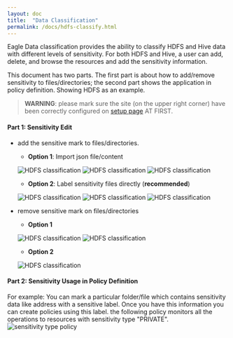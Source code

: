 ```yaml
---
layout: doc
title:  "Data Classification"
permalink: /docs/hdfs-classify.html
---
```


Eagle Data classification provides the ability to classify HDFS and Hive data with different levels of sensitivity.
For both HDFS and Hive, a user can add, delete, and browse the resources and add the sensitivity information.

This document has two parts. The first part is about how to add/remove sensitivity to files/directories; the second part shows the application
in policy definition. Showing HDFS as an example.

> **WARNING**: please mark sure the site (on the upper right corner) have been correctly configured on [setup page](/docs/setup.html) AT FIRST.

#### **Part 1: Sensitivity Edit**

* add the sensitive mark to files/directories.

    * **Option 1**: Import json file/content

    ![HDFS classification](/images/docs/hdfs-import1.png)
    ![HDFS classification](/images/docs/hdfs-import2.png)
    ![HDFS classification](/images/docs/hdfs-import3.png)

    * **Option 2**: Label sensitivity files directly (**recommended**)

    ![HDFS classification](/images/docs/hdfs-mark1.png)
    ![HDFS classification](/images/docs/hdfs-mark2.png)
    ![HDFS classification](/images/docs/hdfs-mark3.png)

* remove sensitive mark on files/directories

    * **Option 1**

    ![HDFS classification](/images/docs/hdfs-delete1.png)
    ![HDFS classification](/images/docs/hdfs-delete2.png)

    * **Option 2**

    ![HDFS classification](/images/docs/hdfs-remove.png)

#### **Part 2: Sensitivity Usage in Policy Definition**

For example: You can mark a particular folder/file which contains sensitivity data like address with a sensitive label. Once you have this information you can create policies using this label.
the following policy monitors all the operations to resources with sensitivity type "PRIVATE".
![sensitivity type policy](/images/docs/sensitivity-policy.png)

